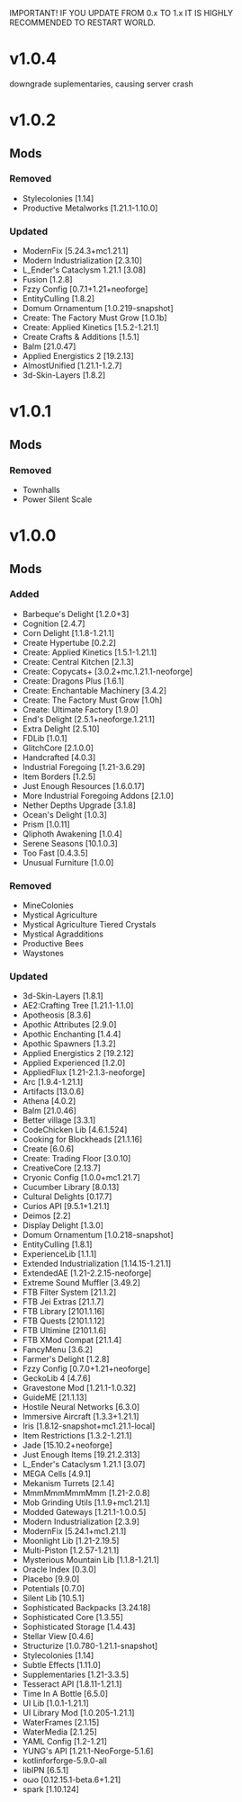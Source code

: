 IMPORTANT! IF YOU UPDATE FROM 0.x TO 1.x IT IS HIGHLY RECOMMENDED TO RESTART WORLD.


# v1.0.4

downgrade suplementaries, causing server crash


# v1.0.2

## Mods

### Removed
- Stylecolonies [1.14] 
- Productive Metalworks [1.21.1-1.10.0] 

### Updated
- ModernFix [5.24.3+mc1.21.1] 
- Modern Industrialization [2.3.10] 
- L_Ender's Cataclysm 1.21.1 [3.08] 
- Fusion [1.2.8] 
- Fzzy Config [0.7.1+1.21+neoforge] 
- EntityCulling [1.8.2] 
- Domum Ornamentum [1.0.219-snapshot] 
- Create: The Factory Must Grow [1.0.1b] 
- Create: Applied Kinetics [1.5.2-1.21.1] 
- Create Crafts & Additions [1.5.1] 
- Balm [21.0.47] 
- Applied Energistics 2 [19.2.13] 
- AlmostUnified [1.21.1-1.2.7] 
- 3d-Skin-Layers [1.8.2] 

# v1.0.1

 ## Mods

### Removed
- Townhalls
- Power Silent Scale


# v1.0.0

 ## Mods

### Added
- Barbeque's Delight [1.2.0+3] 
- Cognition [2.4.7] 
- Corn Delight [1.1.8-1.21.1] 
- Create Hypertube [0.2.2] 
- Create: Applied Kinetics [1.5.1-1.21.1] 
- Create: Central Kitchen [2.1.3] 
- Create: Copycats+ [3.0.2+mc.1.21.1-neoforge] 
- Create: Dragons Plus [1.6.1] 
- Create: Enchantable Machinery [3.4.2] 
- Create: The Factory Must Grow [1.0h] 
- Create: Ultimate Factory [1.9.0] 
- End's Delight [2.5.1+neoforge.1.21.1] 
- Extra Delight [2.5.10] 
- FDLib [1.0.1] 
- GlitchCore [2.1.0.0] 
- Handcrafted [4.0.3] 
- Industrial Foregoing [1.21-3.6.29] 
- Item Borders [1.2.5] 
- Just Enough Resources [1.6.0.17] 
- More Industrial Foregoing Addons [2.1.0] 
- Nether Depths Upgrade [3.1.8] 
- Ocean's Delight [1.0.3] 
- Prism [1.0.11] 
- Qliphoth Awakening [1.0.4] 
- Serene Seasons [10.1.0.3] 
- Too Fast [0.4.3.5] 
- Unusual Furniture [1.0.0] 


### Removed
- MineColonies
- Mystical Agriculture
- Mystical Agriculture Tiered Crystals 
- Mystical Agradditions 
- Productive Bees 
- Waystones 


### Updated
- 3d-Skin-Layers [1.8.1] 
- AE2:Crafting Tree [1.21.1-1.1.0] 
- Apotheosis [8.3.6] 
- Apothic Attributes [2.9.0] 
- Apothic Enchanting [1.4.4] 
- Apothic Spawners [1.3.2] 
- Applied Energistics 2 [19.2.12] 
- Applied Experienced [1.2.0] 
- AppliedFlux [1.21-2.1.3-neoforge] 
- Arc [1.9.4-1.21.1]
- Artifacts [13.0.6]
- Athena [4.0.2] 
- Balm [21.0.46] 
- Better village [3.3.1] 
- CodeChicken Lib [4.6.1.524]
- Cooking for Blockheads [21.1.16]
- Create [6.0.6] 
- Create: Trading Floor [3.0.10] 
- CreativeCore [2.13.7] 
- Cryonic Config [1.0.0+mc1.21.7] 
- Cucumber Library [8.0.13] 
- Cultural Delights [0.17.7] 
- Curios API [9.5.1+1.21.1] 
- Deimos [2.2] 
- Display Delight [1.3.0] 
- Domum Ornamentum [1.0.218-snapshot] 
- EntityCulling [1.8.1] 
- ExperienceLib [1.1.1] 
- Extended Industrialization [1.14.15-1.21.1] 
- ExtendedAE [1.21-2.2.15-neoforge] 
- Extreme Sound Muffler [3.49.2] 
- FTB Filter System [21.1.2] 
- FTB Jei Extras [21.1.7] 
- FTB Library [2101.1.16] 
- FTB Quests [2101.1.12] 
- FTB Ultimine [2101.1.6] 
- FTB XMod Compat [21.1.4] 
- FancyMenu [3.6.2] 
- Farmer's Delight [1.2.8] 
- Fzzy Config [0.7.0+1.21+neoforge] 
- GeckoLib 4 [4.7.6] 
- Gravestone Mod [1.21.1-1.0.32] 
- GuideME [21.1.13] 
- Hostile Neural Networks [6.3.0] 
- Immersive Aircraft [1.3.3+1.21.1] 
- Iris [1.8.12-snapshot+mc1.21.1-local] 
- Item Restrictions [1.3.2-1.21.1] 
- Jade [15.10.2+neoforge] 
- Just Enough Items [19.21.2.313] 
- L_Ender's Cataclysm 1.21.1 [3.07] 
- MEGA Cells [4.9.1] 
- Mekanism Turrets [2.1.4] 
- MmmMmmMmmMmm [1.21-2.0.8] 
- Mob Grinding Utils [1.1.9+mc1.21.1] 
- Modded Gateways [1.21.1-1.0.0.5] 
- Modern Industrialization [2.3.9] 
- ModernFix [5.24.1+mc1.21.1] 
- Moonlight Lib [1.21-2.19.5] 
- Multi-Piston [1.2.57-1.21.1] 
- Mysterious Mountain Lib [1.1.8-1.21.1] 
- Oracle Index [0.3.0] 
- Placebo [9.9.0] 
- Potentials [0.7.0] 
- Silent Lib [10.5.1] 
- Sophisticated Backpacks [3.24.18] 
- Sophisticated Core [1.3.55] 
- Sophisticated Storage [1.4.43] 
- Stellar View [0.4.6] 
- Structurize [1.0.780-1.21.1-snapshot] 
- Stylecolonies [1.14] 
- Subtle Effects [1.11.0] 
- Supplementaries [1.21-3.3.5] 
- Tesseract API [1.8.11-1.21.1] 
- Time In A Bottle [6.5.0] 
- UI Lib [1.0.1-1.21.1] 
- UI Library Mod [1.0.205-1.21.1] 
- WaterFrames [2.1.15] 
- WaterMedia [2.1.25] 
- YAML Config [1.2-1.21] 
- YUNG's API [1.21.1-NeoForge-5.1.6] 
- kotlinforforge-5.9.0-all 
- libIPN [6.5.1] 
- oωo [0.12.15.1-beta.6+1.21] 
- spark [1.10.124] 
